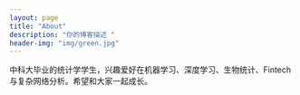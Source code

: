 ```yaml
---
layout: page
title: "About"
description: "你的博客描述 " 
header-img: "img/green.jpg"
---
```


中科大毕业的统计学学生，兴趣爱好在机器学习、深度学习、生物统计、Fintech与复杂网络分析。希望和大家一起成长。





